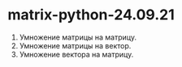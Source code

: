 # matrix-python-24.09.21

1. Умножение матрицы на матрицу.
2. Умножение матрицы на вектор.
3. Умножение вектора на матрицу.
